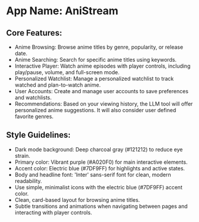 # **App Name**: AniStream

## Core Features:

- Anime Browsing: Browse anime titles by genre, popularity, or release date.
- Anime Searching: Search for specific anime titles using keywords.
- Interactive Player: Watch anime episodes with player controls, including play/pause, volume, and full-screen mode.
- Personalized Watchlist: Manage a personalized watchlist to track watched and plan-to-watch anime.
- User Accounts: Create and manage user accounts to save preferences and watchlists.
- Recommendations: Based on your viewing history, the LLM tool will offer personalized anime suggestions. It will also consider user defined favorite genres.

## Style Guidelines:

- Dark mode background: Deep charcoal gray (#121212) to reduce eye strain.
- Primary color: Vibrant purple (#A020F0) for main interactive elements.
- Accent color: Electric blue (#7DF9FF) for highlights and active states.
- Body and headline font: 'Inter' sans-serif font for clean, modern readability.
- Use simple, minimalist icons with the electric blue (#7DF9FF) accent color.
- Clean, card-based layout for browsing anime titles.
- Subtle transitions and animations when navigating between pages and interacting with player controls.